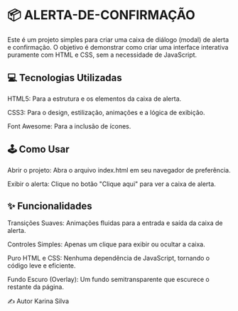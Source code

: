 # 📦 ALERTA-DE-CONFIRMAÇÃO
Este é um projeto simples para criar uma caixa de diálogo (modal) de alerta e confirmação. O objetivo é demonstrar como criar uma interface interativa puramente com HTML e CSS, sem a necessidade de JavaScript.

## 💻 Tecnologias Utilizadas
HTML5: Para a estrutura e os elementos da caixa de alerta.

CSS3: Para o design, estilização, animações e a lógica de exibição.

Font Awesome: Para a inclusão de ícones.

## 🕹️ Como Usar
Abrir o projeto: Abra o arquivo index.html em seu navegador de preferência.

Exibir o alerta: Clique no botão "Clique aqui" para ver a caixa de alerta.

## ✨ Funcionalidades
Transições Suaves: Animações fluidas para a entrada e saída da caixa de alerta.

Controles Simples: Apenas um clique para exibir ou ocultar a caixa.

Puro HTML e CSS: Nenhuma dependência de JavaScript, tornando o código leve e eficiente.

Fundo Escuro (Overlay): Um fundo semitransparente que escurece o restante da página.

✍️ Autor
Karina Silva
